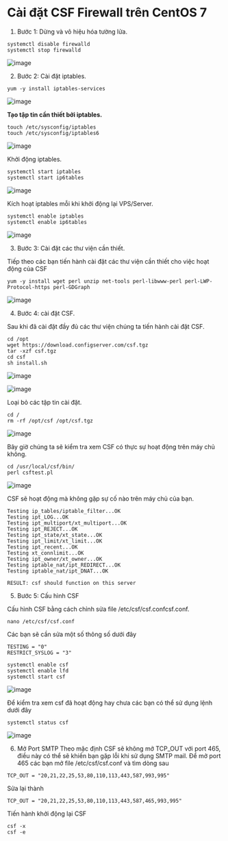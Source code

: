# Cài đặt CSF Firewall trên CentOS 7

1. Bước 1: Dừng và vô hiệu hóa tường lửa.

```
systemctl disable firewalld 
systemctl stop firewalld
```

![image](https://user-images.githubusercontent.com/62273292/166622653-2a0ecff4-53b9-4927-a7b1-9e382a22119c.png)


2. Bước 2: Cài đặt iptables.

`yum -y install iptables-services`

![image](https://user-images.githubusercontent.com/62273292/166622742-6ce1d74b-a42c-4493-9a77-73efc0b7e350.png)

**Tạo tập tin cần thiết bởi iptables.**

```
touch /etc/sysconfig/iptables 
touch /etc/sysconfig/iptables6
```

![image](https://user-images.githubusercontent.com/62273292/166622803-986e78ca-672b-4b8c-b462-737f10cbf2c9.png)

Khởi động iptables.

```
systemctl start iptables 
systemctl start ip6tables
```

![image](https://user-images.githubusercontent.com/62273292/166623068-25d9925c-774f-4a7c-998e-0da6461745bd.png)


Kích hoạt iptables mỗi khi khởi động lại VPS/Server.

```
systemctl enable iptables 
systemctl enable ip6tables
```

![image](https://user-images.githubusercontent.com/62273292/166623102-d380611c-d6e2-490e-b957-9141191341e7.png)


3. Bước 3: Cài đặt các thư viện cần thiết.

Tiếp theo các bạn tiến hành cài đặt các thư viện cần thiết cho việc hoạt động của CSF

`yum -y install wget perl unzip net-tools perl-libwww-perl perl-LWP-Protocol-https perl-GDGraph`

![image](https://user-images.githubusercontent.com/62273292/166623155-84b7964a-7c70-446f-91f7-76af86aeddf3.png)


4. Bước 4:  cài đặt CSF.

Sau khi đã cài đặt đầy đủ các thư viện chúng ta tiến hành cài đặt CSF.

```
cd /opt
wget https://download.configserver.com/csf.tgz 
tar -xzf csf.tgz 
cd csf 
sh install.sh
```

![image](https://user-images.githubusercontent.com/62273292/166623529-ac957022-2053-4bdc-a8f6-8708043d61ad.png)

![image](https://user-images.githubusercontent.com/62273292/166623613-4ce4a77d-5049-4d57-8e1c-e6b32bab4794.png)


Loại bỏ các tập tin cài đặt.

```
cd /
rm -rf /opt/csf /opt/csf.tgz
```
![image](https://user-images.githubusercontent.com/62273292/166623723-a985c1da-6413-4160-b8dd-01ce3a0995f9.png)


Bây giờ chúng ta sẽ kiểm tra xem CSF có thực sự hoạt động trên máy chủ không.
```
cd /usr/local/csf/bin/
perl csftest.pl
```

![image](https://user-images.githubusercontent.com/62273292/166623803-9a1a70a4-d6a2-4fcb-b3d2-422f852e4e55.png)

CSF sẽ hoạt động mà không gặp sự cố nào trên máy chủ của bạn.

```
Testing ip_tables/iptable_filter...OK
Testing ipt_LOG...OK
Testing ipt_multiport/xt_multiport...OK
Testing ipt_REJECT...OK
Testing ipt_state/xt_state...OK
Testing ipt_limit/xt_limit...OK
Testing ipt_recent...OK
Testing xt_connlimit...OK
Testing ipt_owner/xt_owner...OK
Testing iptable_nat/ipt_REDIRECT...OK
Testing iptable_nat/ipt_DNAT...OK

RESULT: csf should function on this server
```

5. Bước 5: Cấu hình CSF

Cấu hình CSF bằng cách chỉnh sửa file /etc/csf/csf.confcsf.conf.

`nano /etc/csf/csf.conf`


Các bạn sẽ cần sửa một số thông số dưới đây

```
TESTING = "0"
RESTRICT_SYSLOG = "3"
```


```
systemctl enable csf
systemctl enable lfd
systemctl start csf
```

![image](https://user-images.githubusercontent.com/62273292/166624865-70bb2107-0df6-4d33-a2a9-b631e89398fb.png)


Để kiểm tra xem csf đã hoạt động hay chưa các bạn có thể sử dụng lệnh dưới đây

`systemctl status csf`

![image](https://user-images.githubusercontent.com/62273292/166625278-567be6c0-4ae9-47b7-b3bc-83b7f6f7da70.png)


6. Mở Port SMTP
Theo mặc định CSF sẽ không mở TCP_OUT với port 465, điều này có thể sẽ khiến bạn gặp lỗi khi sử dụng SMTP mail. Để mở port 465 các bạn mở file /etc/csf/csf.conf và tìm dòng sau

`TCP_OUT = "20,21,22,25,53,80,110,113,443,587,993,995"`

Sửa lại thành

`TCP_OUT = "20,21,22,25,53,80,110,113,443,587,465,993,995"`

Tiến hành khởi động lại CSF

```
csf -x
csf -e
```
